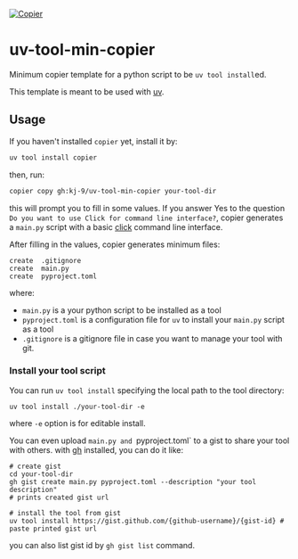 [![Copier](https://img.shields.io/endpoint?url=https://raw.githubusercontent.com/copier-org/copier/master/img/badge/badge-grayscale-inverted-border-orange.json)](https://github.com/copier-org/copier)

# uv-tool-min-copier

Minimum copier template for a python script to be `uv tool install`ed.

This template is meant to be used with [uv](https://docs.astral.sh/uv/).


## Usage

If you haven't installed `copier` yet, install it by:
```bash
uv tool install copier
```

then, run:

```bash
copier copy gh:kj-9/uv-tool-min-copier your-tool-dir
```

this will prompt you to fill in some values.
If you answer Yes to the question ` Do you want to use Click for command line interface?`, copier generates a `main.py` script with a basic [click](https://click.palletsprojects.com/en/8.1.x/) command line interface.


After filling in the values, copier generates minimum files:
```
create  .gitignore
create  main.py
create  pyproject.toml
```

where: 
- `main.py` is a your python script to be installed as a tool
- `pyproject.toml` is a configuration file for `uv` to install your `main.py` script as a tool
- `.gitignore` is a gitignore file in case you want to manage your tool with git.


### Install your tool script

You can run `uv tool install` specifying the local path to the tool directory:
```
uv tool install ./your-tool-dir -e
```
where `-e` option is for editable install.


You can even upload `main.py and `pyproject.toml` to a gist to share your tool with others.
with [gh](https://cli.github.com/) installed, you can do it like:
```
# create gist
cd your-tool-dir
gh gist create main.py pyproject.toml --description "your tool description"
# prints created gist url

# install the tool from gist
uv tool install https://gist.github.com/{github-username}/{gist-id} # paste printed gist url
```

you can also list gist id by `gh gist list` command.
